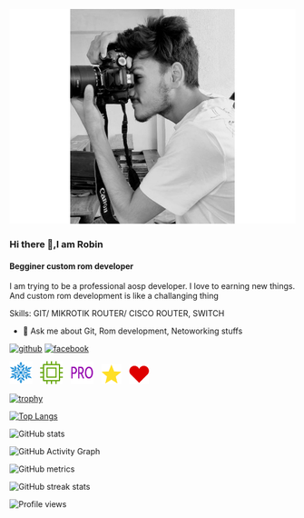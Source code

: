 ![Begginer custom rom developer](https://github.com/mrun1corn/mrun1corn/blob/main/Robin.jpg)
### Hi there 👋,I am Robin
#### Begginer custom rom developer

I am trying to be a professional aosp developer. I love to earning new things. And custom rom development is like a challanging thing

Skills: GIT/ MIKROTIK ROUTER/ CISCO ROUTER, SWITCH

- 💬 Ask me about Git, Rom development, Netoworking stuffs 


[<img src='https://cdn.jsdelivr.net/npm/simple-icons@3.0.1/icons/github.svg' alt='github' height='40'>](https://github.com/mrun1corn)  [<img src='https://cdn.jsdelivr.net/npm/simple-icons@3.0.1/icons/facebook.svg' alt='facebook' height='40'>](https://www.facebook.com/itz.robin.boo)  

<a href='https://archiveprogram.github.com/'><img src='https://raw.githubusercontent.com/acervenky/animated-github-badges/master/assets/acbadge.gif' width='40' height='40'></a> <a href='https://docs.github.com/en/developers'><img src='https://raw.githubusercontent.com/acervenky/animated-github-badges/master/assets/devbadge.gif' width='40' height='40'></a> <a href='https://github.com/pricing'><img src='https://raw.githubusercontent.com/acervenky/animated-github-badges/master/assets/pro.gif' width='40' height='40'></a> <a href='https://stars.github.com/'><img src='https://raw.githubusercontent.com/acervenky/animated-github-badges/master/assets/starbadge.gif' width='35' height='35'></a> <a href='https://docs.github.com/en/github/supporting-the-open-source-community-with-github-sponsors'><img src='https://raw.githubusercontent.com/acervenky/animated-github-badges/master/assets/sponsorbadge.gif' width='35' height='35'></a> 

[![trophy](https://github-profile-trophy.vercel.app/?username=mrun1corn)](https://github.com/ryo-ma/github-profile-trophy)

[![Top Langs](https://github-readme-stats.vercel.app/api/top-langs/?username=mrun1corn)](https://github.com/anuraghazra/github-readme-stats)

![GitHub stats](https://github-readme-stats.vercel.app/api?username=mrun1corn&show_icons=true)  

![GitHub Activity Graph](https://activity-graph.herokuapp.com/graph?username=mrun1corn)  

![GitHub metrics](https://metrics.lecoq.io/mrun1corn)  

![GitHub streak stats](https://github-readme-streak-stats.herokuapp.com/?user=mrun1corn)  

![Profile views](https://gpvc.arturio.dev/mrun1corn)  

